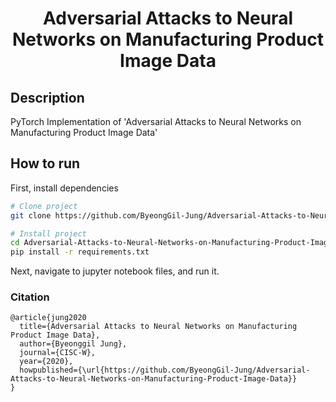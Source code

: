 <div align="center">    
 
# Adversarial Attacks to Neural Networks on Manufacturing Product Image Data     

[//]: # ([![Paper]&#40;http://img.shields.io/badge/paper-arxiv.1001.2234-B31B1B.svg&#41;]&#40;https://www.nature.com/articles/nature14539&#41;)

[//]: # ([![Conference]&#40;http://img.shields.io/badge/NeurIPS-2019-4b44ce.svg&#41;]&#40;https://papers.nips.cc/book/advances-in-neural-information-processing-systems-31-2018&#41;)

[//]: # ([![Conference]&#40;http://img.shields.io/badge/ICLR-2019-4b44ce.svg&#41;]&#40;https://papers.nips.cc/book/advances-in-neural-information-processing-systems-31-2018&#41;)

[//]: # ([![Conference]&#40;http://img.shields.io/badge/AnyConference-year-4b44ce.svg&#41;]&#40;https://papers.nips.cc/book/advances-in-neural-information-processing-systems-31-2018&#41;  )
[//]: # (<!--)

[//]: # (ARXIV   )

[//]: # ([![Paper]&#40;http://img.shields.io/badge/arxiv-math.co:1480.1111-B31B1B.svg&#41;]&#40;https://www.nature.com/articles/nature14539&#41;)

[//]: # (-->)

[//]: # (![CI testing]&#40;https://github.com/PyTorchLightning/deep-learning-project-template/workflows/CI%20testing/badge.svg?branch=master&event=push&#41;)


<!--  
Conference   
-->   
</div>
 
## Description   
PyTorch Implementation of 'Adversarial Attacks to Neural Networks on Manufacturing Product Image Data'

## How to run   
First, install dependencies   
```bash
# Clone project   
git clone https://github.com/ByeongGil-Jung/Adversarial-Attacks-to-Neural-Networks-on-Manufacturing-Product-Image-Data.git

# Install project   
cd Adversarial-Attacks-to-Neural-Networks-on-Manufacturing-Product-Image-Data
pip install -r requirements.txt
 ```    
Next, navigate to jupyter notebook files, and run it.   

### Citation   
```
@article{jung2020
  title={Adversarial Attacks to Neural Networks on Manufacturing Product Image Data},
  author={Byeonggil Jung},
  journal={CISC-W},
  year={2020},
  howpublished={\url{https://github.com/ByeongGil-Jung/Adversarial-Attacks-to-Neural-Networks-on-Manufacturing-Product-Image-Data}}
}
```   
